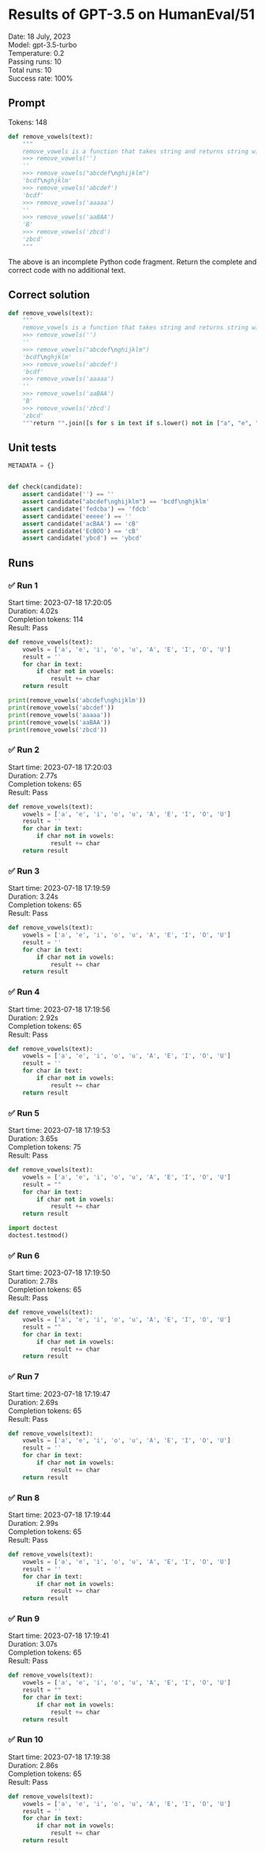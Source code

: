 # Results of GPT-3.5 on HumanEval/51
Date: 18 July, 2023<br />
Model: gpt-3.5-turbo<br />
Temperature: 0.2<br />
Passing runs: 10<br />
Total runs: 10<br />
Success rate: 100%
## Prompt
Tokens: 148
```python
def remove_vowels(text):
    """
    remove_vowels is a function that takes string and returns string without vowels.
    >>> remove_vowels('')
    ''
    >>> remove_vowels("abcdef\nghijklm")
    'bcdf\nghjklm'
    >>> remove_vowels('abcdef')
    'bcdf'
    >>> remove_vowels('aaaaa')
    ''
    >>> remove_vowels('aaBAA')
    'B'
    >>> remove_vowels('zbcd')
    'zbcd'
    """
```
The above is an incomplete Python code fragment. Return the complete and correct code with no additional text.
## Correct solution
```python
def remove_vowels(text):
    """
    remove_vowels is a function that takes string and returns string without vowels.
    >>> remove_vowels('')
    ''
    >>> remove_vowels("abcdef\nghijklm")
    'bcdf\nghjklm'
    >>> remove_vowels('abcdef')
    'bcdf'
    >>> remove_vowels('aaaaa')
    ''
    >>> remove_vowels('aaBAA')
    'B'
    >>> remove_vowels('zbcd')
    'zbcd'
    """return "".join([s for s in text if s.lower() not in ["a", "e", "i", "o", "u"]])
```
## Unit tests
```python
METADATA = {}


def check(candidate):
    assert candidate('') == ''
    assert candidate("abcdef\nghijklm") == 'bcdf\nghjklm'
    assert candidate('fedcba') == 'fdcb'
    assert candidate('eeeee') == ''
    assert candidate('acBAA') == 'cB'
    assert candidate('EcBOO') == 'cB'
    assert candidate('ybcd') == 'ybcd'
```
## Runs
### ✅ Run 1
Start time: 2023-07-18 17:20:05<br />
Duration: 4.02s<br />
Completion tokens: 114<br />
Result: Pass
```python
def remove_vowels(text):
    vowels = ['a', 'e', 'i', 'o', 'u', 'A', 'E', 'I', 'O', 'U']
    result = ''
    for char in text:
        if char not in vowels:
            result += char
    return result

print(remove_vowels('abcdef\nghijklm'))
print(remove_vowels('abcdef'))
print(remove_vowels('aaaaa'))
print(remove_vowels('aaBAA'))
print(remove_vowels('zbcd'))
```
### ✅ Run 2
Start time: 2023-07-18 17:20:03<br />
Duration: 2.77s<br />
Completion tokens: 65<br />
Result: Pass
```python
def remove_vowels(text):
    vowels = ['a', 'e', 'i', 'o', 'u', 'A', 'E', 'I', 'O', 'U']
    result = ''
    for char in text:
        if char not in vowels:
            result += char
    return result
```
### ✅ Run 3
Start time: 2023-07-18 17:19:59<br />
Duration: 3.24s<br />
Completion tokens: 65<br />
Result: Pass
```python
def remove_vowels(text):
    vowels = ['a', 'e', 'i', 'o', 'u', 'A', 'E', 'I', 'O', 'U']
    result = ''
    for char in text:
        if char not in vowels:
            result += char
    return result
```
### ✅ Run 4
Start time: 2023-07-18 17:19:56<br />
Duration: 2.92s<br />
Completion tokens: 65<br />
Result: Pass
```python
def remove_vowels(text):
    vowels = ['a', 'e', 'i', 'o', 'u', 'A', 'E', 'I', 'O', 'U']
    result = ''
    for char in text:
        if char not in vowels:
            result += char
    return result
```
### ✅ Run 5
Start time: 2023-07-18 17:19:53<br />
Duration: 3.65s<br />
Completion tokens: 75<br />
Result: Pass
```python
def remove_vowels(text):
    vowels = ['a', 'e', 'i', 'o', 'u', 'A', 'E', 'I', 'O', 'U']
    result = ""
    for char in text:
        if char not in vowels:
            result += char
    return result

import doctest
doctest.testmod()
```
### ✅ Run 6
Start time: 2023-07-18 17:19:50<br />
Duration: 2.78s<br />
Completion tokens: 65<br />
Result: Pass
```python
def remove_vowels(text):
    vowels = ['a', 'e', 'i', 'o', 'u', 'A', 'E', 'I', 'O', 'U']
    result = ""
    for char in text:
        if char not in vowels:
            result += char
    return result
```
### ✅ Run 7
Start time: 2023-07-18 17:19:47<br />
Duration: 2.69s<br />
Completion tokens: 65<br />
Result: Pass
```python
def remove_vowels(text):
    vowels = ['a', 'e', 'i', 'o', 'u', 'A', 'E', 'I', 'O', 'U']
    result = ''
    for char in text:
        if char not in vowels:
            result += char
    return result
```
### ✅ Run 8
Start time: 2023-07-18 17:19:44<br />
Duration: 2.99s<br />
Completion tokens: 65<br />
Result: Pass
```python
def remove_vowels(text):
    vowels = ['a', 'e', 'i', 'o', 'u', 'A', 'E', 'I', 'O', 'U']
    result = ''
    for char in text:
        if char not in vowels:
            result += char
    return result
```
### ✅ Run 9
Start time: 2023-07-18 17:19:41<br />
Duration: 3.07s<br />
Completion tokens: 65<br />
Result: Pass
```python
def remove_vowels(text):
    vowels = ['a', 'e', 'i', 'o', 'u', 'A', 'E', 'I', 'O', 'U']
    result = ""
    for char in text:
        if char not in vowels:
            result += char
    return result
```
### ✅ Run 10
Start time: 2023-07-18 17:19:38<br />
Duration: 2.86s<br />
Completion tokens: 65<br />
Result: Pass
```python
def remove_vowels(text):
    vowels = ['a', 'e', 'i', 'o', 'u', 'A', 'E', 'I', 'O', 'U']
    result = ''
    for char in text:
        if char not in vowels:
            result += char
    return result
```

